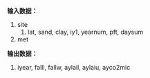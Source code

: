 **输入数据：**
1. site
    1. lat, sand, clay, iy1, yearnum, pft, daysum
2. met

**输出数据：**
1. iyear, falll, fallw, aylail, aylaiu, ayco2mic